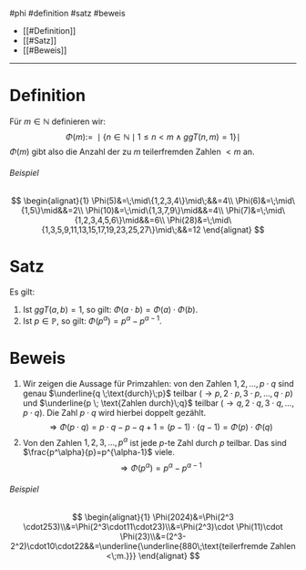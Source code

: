 #phi #definition #satz #beweis 

- [[#Definition]]
- [[#Satz]]
- [[#Beweis]]
---
# Definition
Für $m \in \mathbb{N}$ definieren wir:$$
\Phi(m):=\;\mid\{n \in \mathbb{N} \mid1\leq n <m \land ggT(n,m)=1\}\mid
$$
$\Phi(m)$ gibt also die Anzahl der zu $m$ teilerfremden Zahlen $< m$ an.
###### Beispiel
$$
\begin{alignat}{1}
\Phi(5)&=\;\mid\{1,2,3,4\}\mid\;&&=4\\
\Phi(6)&=\;\mid\{1,5\}\mid&&=2\\
\Phi(10)&=\;\mid\{1,3,7,9\}\mid&&=4\\
\Phi(7)&=\;\mid\{1,2,3,4,5,6\}\mid&&=6\\
\Phi(28)&=\;\mid\{1,3,5,9,11,13,15,17,19,23,25,27\}\mid\;&&=12
\end{alignat}
$$

# Satz
Es gilt:
1. Ist $ggT(a,b)=1$, so gilt: $\Phi(a \cdot b)=\Phi(a)\cdot \Phi(b)$.
2. Ist $p \in\mathbb{P}$, so gilt: $\Phi(p^\alpha)=p^\alpha-p^{\alpha-1}$.

# Beweis
1. Wir zeigen die Aussage für Primzahlen:
	von den Zahlen $1,2,\dots,p \cdot q$ sind genau $\underline{q \;\text{durch}\;p}$ teilbar 
		$(\rightarrow p,2\cdot p,3\cdot p, \dots,q \cdot p)$
	und $\underline{p \; \text{Zahlen durch}\;q}$ teilbar $(\rightarrow q,2\cdot q,3\cdot q,\dots,p \cdot q)$.
	Die Zahl $p \cdot q$ wird hierbei doppelt gezählt. $$
\Rightarrow \Phi(p \cdot q)=p \cdot q-p-q+1=(p-1)\cdot(q-1)=\Phi(p)\cdot \Phi(q)
$$
2. Von den Zahlen $1,2,3,\dots,p^\alpha$ ist jede $p$-te Zahl durch $p$ teilbar.
	Das sind $\frac{p^\alpha}{p}=p^{\alpha-1}$ viele. $$
\Rightarrow \Phi(p^\alpha)=p^\alpha-p^{\alpha-1}
$$
###### Beispiel
$$
\begin{alignat}{1}
\Phi(2024)&=\Phi(2^3 \cdot253)\\&=\Phi(2^3\cdot11\cdot23)\\&=\Phi(2^3)\cdot \Phi(11)\cdot \Phi(23)\\&=(2^3-2^2)\cdot10\cdot22&&=\underline{\underline{880\;\text{teilerfremde Zahlen <\;m.}}}
\end{alignat}
$$
